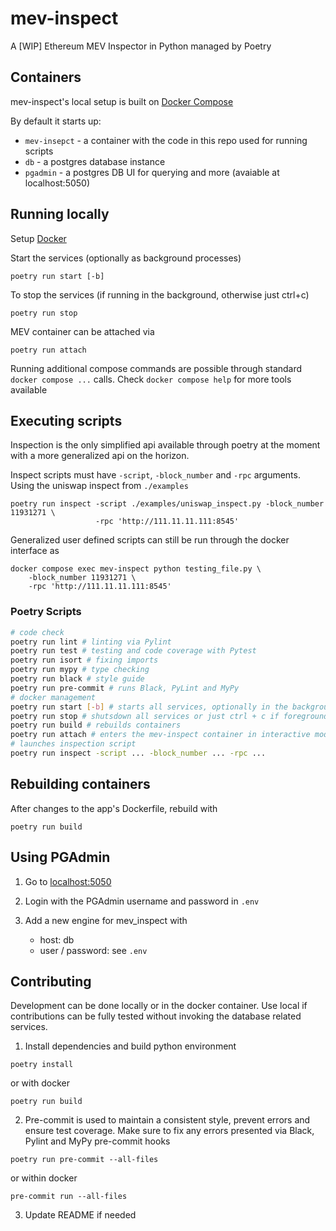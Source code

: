# mev-inspect
A [WIP] Ethereum MEV Inspector in Python managed by Poetry

## Containers
mev-inspect's local setup is built on [Docker Compose](https://docs.docker.com/compose/)

By default it starts up:
- `mev-insepct` - a container with the code in this repo used for running scripts
- `db` - a postgres database instance
- `pgadmin` - a postgres DB UI for querying and more (avaiable at localhost:5050)

## Running locally
Setup [Docker](https://www.docker.com/products/docker-desktop)

Start the services (optionally as background processes)
```
poetry run start [-b]
```

To stop the services (if running in the background, otherwise just ctrl+c)
```
poetry run stop
```

MEV container can be attached via
```
poetry run attach
```

Running additional compose commands are possible through standard `docker
compose ...` calls.  Check `docker compose help` for more tools available

## Executing scripts
Inspection is the only simplified api available through poetry at the moment
with a more generalized api on the horizon.

Inspect scripts must have `-script`, `-block_number` and `-rpc` arguments.
Using the uniswap inspect from `./examples`
```
poetry run inspect -script ./examples/uniswap_inspect.py -block_number 11931271 \
                   -rpc 'http://111.11.11.111:8545'
```

Generalized user defined scripts can still be run through the docker interface as
```
docker compose exec mev-inspect python testing_file.py \
    -block_number 11931271 \
    -rpc 'http://111.11.11.111:8545'
```
### Poetry Scripts
```bash
# code check
poetry run lint # linting via Pylint
poetry run test # testing and code coverage with Pytest
poetry run isort # fixing imports 
poetry run mypy # type checking 
poetry run black # style guide 
poetry run pre-commit # runs Black, PyLint and MyPy
# docker management
poetry run start [-b] # starts all services, optionally in the background
poetry run stop # shutsdown all services or just ctrl + c if foreground
poetry run build # rebuilds containers
poetry run attach # enters the mev-inspect container in interactive mode
# launches inspection script
poetry run inspect -script ... -block_number ... -rpc ...
```


## Rebuilding containers
After changes to the app's Dockerfile, rebuild with
```
poetry run build
```

## Using PGAdmin

1. Go to [localhost:5050](localhost:5050)

2. Login with the PGAdmin username and password in `.env`

3. Add a new engine for mev_inspect with
    - host: db
    - user / password: see `.env`

## Contributing
Development can be done locally or in the docker container.  Use local if
contributions can be fully tested without invoking the database related
services.

1. Install dependencies and build python environment
```
poetry install
```
or with docker
```
poetry run build
```
2. Pre-commit is used to maintain a consistent style, prevent errors and ensure
   test coverage.  Make sure to fix any errors presented via Black, Pylint and
   MyPy pre-commit hooks
```
poetry run pre-commit --all-files
```
or within docker
```
pre-commit run --all-files
```
3. Update README if needed

